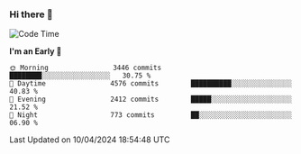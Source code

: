 ### Hi there 👋
<!--START_SECTION:waka-->
![Code Time](http://img.shields.io/badge/Code%20Time-601%20hrs%2019%20mins-blue)

**I'm an Early 🐤** 

```text
🌞 Morning                3446 commits        ████████░░░░░░░░░░░░░░░░░   30.75 % 
🌆 Daytime                4576 commits        ██████████░░░░░░░░░░░░░░░   40.83 % 
🌃 Evening                2412 commits        █████░░░░░░░░░░░░░░░░░░░░   21.52 % 
🌙 Night                  773 commits         ██░░░░░░░░░░░░░░░░░░░░░░░   06.90 % 
```



 Last Updated on 10/04/2024 18:54:48 UTC
<!--END_SECTION:waka-->

<!--
**BrianCurliss/BrianCurliss** is a ✨ _special_ ✨ repository because its `README.md` (this file) appears on your GitHub profile.

Here are some ideas to get you started:

- 🔭 I’m currently working on ...
- 🌱 I’m currently learning ...
- 👯 I’m looking to collaborate on ...
- 🤔 I’m looking for help with ...
- 💬 Ask me about ...
- 📫 How to reach me: ...
- 😄 Pronouns: ...
- ⚡ Fun fact: ...
-->
